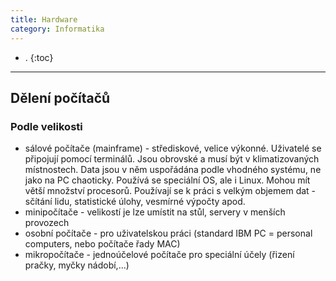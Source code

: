 ```yaml
---
title: Hardware
category: Informatika
---
```


- .
{:toc}
---

## Dělení počítačů

### Podle velikosti
- sálové počítače (mainframe) - střediskové, velice výkonné. Uživatelé se připojují pomocí terminálů. Jsou obrovské a musí být v klimatizovaných místnostech. Data jsou v něm uspořádána podle vhodného systému, ne jako na PC chaoticky. Používá se speciální OS, ale i Linux. Mohou mít větší množství procesorů. Používají se k práci s velkým objemem dat - sčítání lidu, statistické úlohy, vesmírné výpočty apod. 
- minipočítače - velikostí je lze umístit na stůl, servery v  menších provozech
- osobní počítače - pro uživatelskou práci (standard IBM PC = personal computers, nebo počítače řady MAC)
- mikropočítače - jednoúčelové počítače pro speciální účely (řizení pračky, myčky nádobí,...)

